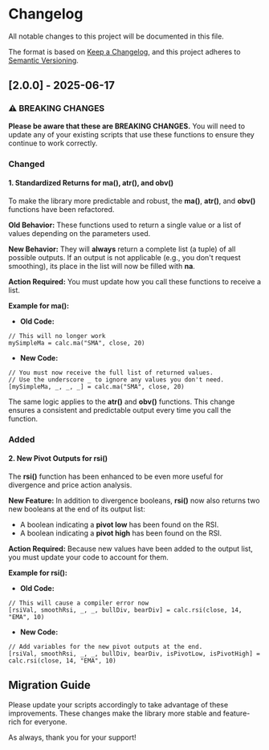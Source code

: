 # Changelog

All notable changes to this project will be documented in this file.

The format is based on [Keep a Changelog](https://keepachangelog.com/en/1.0.0/),
and this project adheres to [Semantic Versioning](https://semver.org/spec/v2.0.0.html).

## [2.0.0] - 2025-06-17

### ⚠️ BREAKING CHANGES

**Please be aware that these are BREAKING CHANGES.** You will need to update any of your existing scripts that use these functions to ensure they continue to work correctly.

### Changed

#### 1. Standardized Returns for ma(), atr(), and obv()

To make the library more predictable and robust, the **ma()**, **atr()**, and **obv()** functions have been refactored.

**Old Behavior:** These functions used to return a single value or a list of values depending on the parameters used.

**New Behavior:** They will **always** return a complete list (a tuple) of all possible outputs. If an output is not applicable (e.g., you don't request smoothing), its place in the list will now be filled with **na**.

**Action Required:** You must update how you call these functions to receive a list.

**Example for ma():**

- **Old Code:**

```pinescript
// This will no longer work  
mySimpleMa = calc.ma("SMA", close, 20)  
```

- **New Code:**

```pinescript
// You must now receive the full list of returned values.  
// Use the underscore _ to ignore any values you don't need.  
[mySimpleMa, _, _, _] = calc.ma("SMA", close, 20)  
```

The same logic applies to the **atr()** and **obv()** functions. This change ensures a consistent and predictable output every time you call the function.

### Added

#### 2. New Pivot Outputs for rsi()

The **rsi()** function has been enhanced to be even more useful for divergence and price action analysis.

**New Feature:** In addition to divergence booleans, **rsi()** now also returns two new booleans at the end of its output list:

- A boolean indicating a **pivot low** has been found on the RSI.
- A boolean indicating a **pivot high** has been found on the RSI.

**Action Required:** Because new values have been added to the output list, you must update your code to account for them.

**Example for rsi():**

- **Old Code:**

```pinescript
// This will cause a compiler error now  
[rsiVal, smoothRsi, _, _, bullDiv, bearDiv] = calc.rsi(close, 14, "EMA", 10)  
```

- **New Code:**

```pinescript
// Add variables for the new pivot outputs at the end.  
[rsiVal, smoothRsi, _, _, bullDiv, bearDiv, isPivotLow, isPivotHigh] = calc.rsi(close, 14, "EMA", 10)  
```

## Migration Guide

Please update your scripts accordingly to take advantage of these improvements. These changes make the library more stable and feature-rich for everyone.

As always, thank you for your support!
